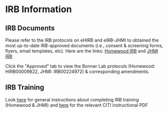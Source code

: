 # IRB Information

## IRB Documents

Please refer to the IRB protocols on eHIRB and eIRB-JHMI to obtained the most up-to-date IRB-approved documents (i.e., consent & screening forms, flyers, email templates, etc). Here are the links: [Homewood IRB](https://ehirb.jhu.edu/) and [JHMI IRB](https://e-irb.jhmi.edu/)

Click the "Approved" tab to view the Bonner Lab protocols (Homewood: HIRB00009822, JHMI: IRB00224972) & corresponding amendments.

## IRB Training

Look [here](https://drive.google.com/file/d/1QLZtH5VzzrA4Ocf5_H9DwU70xgjeugwf/view?usp=sharing) for general instructions about completing IRB training (Homewood & JHMI) and [here](https://drive.google.com/file/d/1WQbEocq-GbcVDF8GWwU4ZEgBVbdGfbtT/view?usp=sharing) for the relevant CITI instructional PDF
